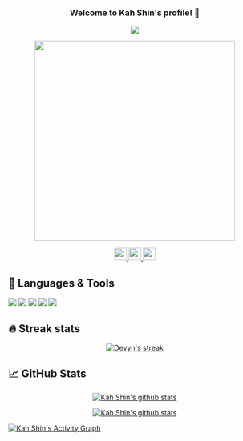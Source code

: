 

<!-- Welcome message -->
<h3 align="center">
Welcome to Kah Shin's profile! 👋
</h3>

<!-- Typing text -->
<p align="center">
  <a href="https://github.com/DenverCoder1/readme-typing-svg"><img src="https://readme-typing-svg.herokuapp.com?color=%5ccfe6&size=25&center=true&vCenter=true&lines=Aspiring+software+developer;Always+learning+new+things"></a>
</p>

<!-- Image -->
<p align="center">
    <img src="https://github.com/angks/angks/assets/blogging.svg" width='400' />
</p>

<p align="center">
    <a href="https://www.linkedin.com/in/kahshinang/" target="_blank">
        <img src="https://img.shields.io/badge/linkedin-%230077B5.svg?&style=for-the-badge&logo=linkedin&logoColor=white" height=25>
    </a> 
    <a href="https://www.instagram.com/angks123/" target="_blank">
        <img src="https://img.shields.io/badge/instagram-%23E4405F.svg?&style=for-the-badge&logo=instagram&logoColor=white" height=25>
    </a>
    <a href="mailto: hellokahshin@gmail.com" target="_blank"> 
        <img src="https://img.shields.io/badge/Gmail-D14836?style=for-the-badge&logo=gmail&logoColor=white" style="height:25px;">
    </a>    
</p>

<!-- I am Devyn, a student at Singapore Polytechnic, currently studying Applied Artificial Intelligence and Analytics. I enjoy doing web development and have a keen interest to become a software developer. -->


<!-- ## ⚡ Check out my e-portfolio:

- [E-portfolio](devynchew.github.io) -->

## 🔧 Languages & Tools

<p align="left"> 
<img src="https://img.shields.io/badge/HTML5-E34F26?style=for-the-badge&logo=html5&logoColor=white">
<img src="https://img.shields.io/badge/CSS3-1572B6?style=for-the-badge&logo=css3&logoColor=white">
<img src="https://img.shields.io/badge/JavaScript-F7DF1E?style=for-the-badge&logo=javascript&logoColor=black">
<img src="https://img.shields.io/badge/Git-F05032?style=for-the-badge&logo=git&logoColor=white">
<img src="https://img.shields.io/badge/React-20232A?style=for-the-badge&logo=react&logoColor=61DAFB">
</p>

## 🔥 Streak stats

<!-- GitHub Readme Streak Stats - https://github.com/DenverCoder1/github-readme-streak-stats -->
<p align="center">
    <a href="https://github.com/DenverCoder1/github-readme-streak-stats">
        <img title="🔥 Get streak stats for your profile at git.io/streak-stats" alt="Devyn's streak" src="http://github-readme-streak-stats.herokuapp.com?user=angks&theme=monokai&hide_border=true&date_format=j%20M%5B%20Y%5D"/>
    </a>
</p>

## &#x1f4c8; GitHub Stats

<p align="center">
    <a href="https://github.com/angks/github-readme-stats">
    <img title="Github Stats" alt="Kah Shin's github stats" src="https://github-readme-stats.vercel.app/api?username=angks&theme=monokai&hide_border=True"/>
    </a>
</p>
<p align="center">
    <a href="https://github.com/angks/github-readme-stats">
    <img title="Github Stats" alt="Kah Shin's github stats" src="https://github-readme-stats.vercel.app/api/top-langs/?username=angks&theme=monokai&hide_border=True"/>
    </a>
</p>

<!-- https://github.com/devynchew/github-readme-activity-graph -->
<a href="https://github.com/angks/github-readme-activity-graph"><img alt="Kah Shin's Activity Graph" src="https://activity-graph.herokuapp.com/graph?username=angks&bg_color=1d2433&color=8695b7&line=5ccfe6&point=FFFFFF&hide_border=true" /></a>
